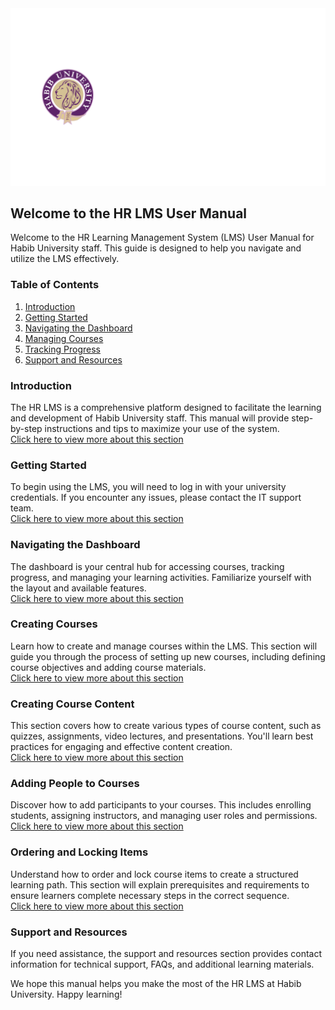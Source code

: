 <img src="./assets/LOGO-Office-of-Human-Resources-2.png" />

## Welcome to the HR LMS User Manual

Welcome to the HR Learning Management System (LMS) User Manual for Habib University staff. This guide is designed to help you navigate and utilize the LMS effectively.

### Table of Contents

1. [Introduction](#introduction)
2. [Getting Started](#getting-started)
3. [Navigating the Dashboard](#navigating-the-dashboard)
4. [Managing Courses](#managing-courses)
5. [Tracking Progress](#tracking-progress)
6. [Support and Resources](#support-and-resources)

### Introduction

The HR LMS is a comprehensive platform designed to facilitate the learning and development of Habib University staff. This manual will provide step-by-step instructions and tips to maximize your use of the system.
<br/>
[Click here to view more about this section](#creating-courses)

### Getting Started

To begin using the LMS, you will need to log in with your university credentials. If you encounter any issues, please contact the IT support team.
<br/>
[Click here to view more about this section](#creating-courses)

### Navigating the Dashboard

The dashboard is your central hub for accessing courses, tracking progress, and managing your learning activities. Familiarize yourself with the layout and available features.
<br/>
[Click here to view more about this section](#creating-courses)

### Creating Courses

Learn how to create and manage courses within the LMS. This section will guide you through the process of setting up new courses, including defining course objectives and adding course materials.
<br/>
[Click here to view more about this section](#creating-courses)

### Creating Course Content

This section covers how to create various types of course content, such as quizzes, assignments, video lectures, and presentations. You'll learn best practices for engaging and effective content creation.
<br/>
[Click here to view more about this section](#creating-course-content)

### Adding People to Courses

Discover how to add participants to your courses. This includes enrolling students, assigning instructors, and managing user roles and permissions.
<br/>
[Click here to view more about this section](#adding-people-to-courses)

### Ordering and Locking Items

Understand how to order and lock course items to create a structured learning path. This section will explain prerequisites and requirements to ensure learners complete necessary steps in the correct sequence.
<br/>
[Click here to view more about this section](#ordering-and-locking-items)

### Support and Resources

If you need assistance, the support and resources section provides contact information for technical support, FAQs, and additional learning materials.

We hope this manual helps you make the most of the HR LMS at Habib University. Happy learning!
